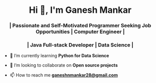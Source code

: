 <h1 align="center">Hi 👋, I'm Ganesh Mankar</h1>
<h3 align="center">| Passionate and Self-Motivated Programmer Seeking Job Opportunities | Computer Engineer |</h3>
<h3 align="center">| Java Full-stack Developer | Data Science |</h3>

- 🌱 I’m currently learning **Python for Data Science**

- 👯 I’m looking to collaborate on **Open source projects**

- 📫 How to reach me **ganeshnmankar28@gmail.com**

